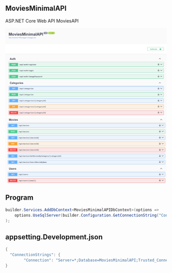 ## MoviesMinimalAPI
ASP.NET Core Web API MoviesAPI


![MoviesMinimalAPI](img/1.png)
![MoviesMinimalAPI](img/2.png)


## Program
```cs
builder.Services.AddDbContext<MoviesMinimalAPIDbContext>(options =>
    options.UseSqlServer(builder.Configuration.GetConnectionString("Connection"))
);
``` 

## appsetting.Development.json
```cs
{
  "ConnectionStrings": {
        "Connection": "Server=*;Database=MoviesMinimalAPI;Trusted_Connection=True;TrustServerCertificate=True;MultipleActiveResultSets=True"
}
``` 